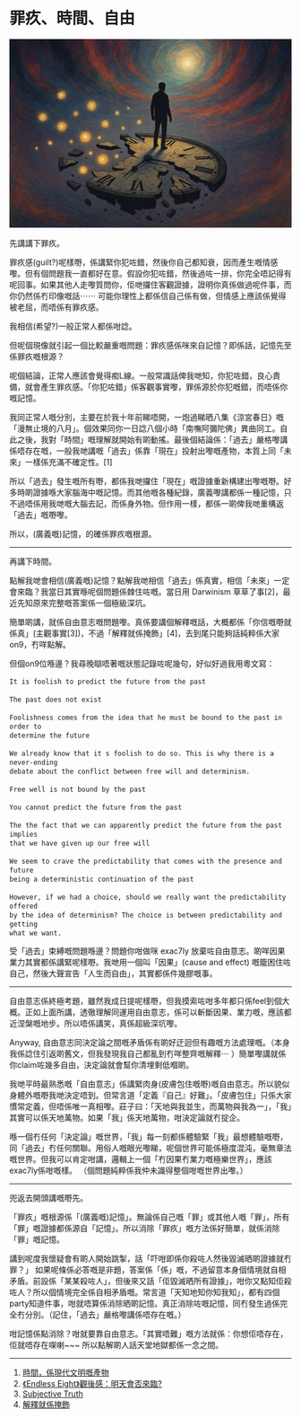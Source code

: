 # 罪疚、時間、自由

![image](./images/causation_guilt.jpg)

先講講下罪疚。

罪疚感(guilt?)呢樣嘢，係講緊你犯咗錯，然後你自己都知衰，因而產生嘅情感嚟。但有個問題我一直都好在意。假設你犯咗錯，然後過咗一排，你完全唔記得有呢回事。如果其他人走嚟質問你，佢哋攞住客觀證據，證明你真係做過呢件事，而你仍然係冇印像嘅話⋯⋯ 可能你理性上都係信自己係有做，但情感上應該係覺得被老屈，而唔係有罪疚感。

我相信(希望?)一般正常人都係咁諗。

但呢個現像就引起一個比較嚴重嘅問題：罪疚感係咪來自記憶？即係話，記憶先至係罪疚嘅根源？

呢個結論，正常人應該會覺得痴L線。一般常識話俾我哋知，你犯咗錯，良心責備，就會產生罪疚感。「你犯咗錯」係客觀事實嚟，罪係源於你犯嘅錯，而唔係你嘅記憶。

我同正常人嘅分別，主要在於我十年前睇唔開，一炮過睇晒八集《涼宮春日》嘅「漫無止境的八月」。個效果同你一日諗八個小時「南嘸阿彌陀佛」異曲同工。自此之後，我對「時間」嘅理解就開始有啲動搖。最後個結論係：「過去」嚴格嚟講係唔存在嘅，一般我哋講嘅「過去」係靠「現在」投射出嚟嘅產物，本質上同「未來」一樣係充滿不確定性。[1]

所以「過去」發生嘅所有嘢，都係我哋攞住「現在」嘅證據重新構建出嚟嘅嘢。好多時啲證據喺大家腦海中嘅記憶。而其他嘅各種紀錄，廣義嚟講都係一種記憶，只不過唔係用我哋嘅大腦去記，而係身外物。但作用一樣，都係一啲俾我哋重構返「過去」嘅嘢嚟。

所以，(廣義嘅)記憶，的確係罪疚嘅根源。

----

再講下時間。

點解我哋會相信(廣義嘅)記憶？點解我哋相信「過去」係真實，相信「未來」一定會來臨？我當日其實喺呢個問題係棘住咗嘅。當日用 Darwinism 草草了事[2]，最近先知原來完整嘅答案係一個極級深坑。

簡單啲講，就係自由意志嘅問題嚟。真係要講個解釋嘅話，大概都係「你信嘅嘢就係真」(主觀事實[3])，不過「解釋就係掩飾」[4]，去到尾只能夠話純粹係大家on9，冇咩點解。

但個on9位喺邊？我尋晚瞓唔著嘅狀態記錄咗呢幾句，好似好過我用粵文寫：

```
It is foolish to predict the future from the past

The past does not exist

Foolishness comes from the idea that he must be bound to the past in order to
determine the future 

We already know that it s foolish to do so. This is why there is a never-ending
debate about the conflict between free will and determinism.

Free well is not bound by the past 

You cannot predict the future from the past

The the fact that we can apparently predict the future from the past implies
that we have given up our free will

We seem to crave the predictability that comes with the presence and future
being a deterministic continuation of the past 

However, if we had a choice, should we really want the predictability offered
by the idea of determinism? The choice is between predictability and getting
what we want.
```

受「過去」束縛嘅問題喺邊？問題你咁做咪 exac7ly 放棄咗自由意志。啲咩因果業力其實都係講緊呢樣嘢。我哋用一個叫「因果」(cause and effect) 嘅籠困住咗自己，然後大聲宣告「人生而自由」，其實都係件幾膠嘅事。

---

自由意志係終極考題，雖然我成日提呢樣嘢，但我摸索咗咁多年都只係feel到個大概。正如上面所講，透徹理解同運用自由意志，係可以斬斷因果、業力嘅，應該都近涅槃嘅地步。所以唔係講笑，真係超級深坑嚟。

Anyway, 自由意志同決定論之間嘅矛盾係有啲好迂迴但有趣嘅方法處理嘅。（本身我係諗住引返啲舊文，但我發現我自己都亂到冇咩整齊嘅解釋⋯ ）簡單嚟講就係你claim咗幾多自由，決定論就會幫你清埋剩低嗰啲。

我哋平時最熟悉嘅「自由意志」係講緊肉身(皮膚包住嘅嘢)嘅自由意志。所以貌似身體外嘅嘢我哋決定唔到。但常言道「定義『自己』好難」。「皮膚包住」只係大家慣常定義，但唔係唯一真相嚟。莊子曰：「天地與我並生，而萬物與我為一」，「我」其實可以係天地萬物。如果「我」係天地萬物，咁決定論就冇掟企。

喺一個冇任何「決定論」嘅世界，「我」每一刻都係體驗緊「我」最想體驗嘅嘢，同「過去」冇任何關聯。用俗人嘅眼光嚟睇，呢個世界可能係極度混沌，毫無章法嘅世界。但我可以肯定咁講，邏輯上一個「冇因果冇業力嘅極樂世界」，應該exac7ly係咁嘅樣。 （個問題純粹係我仲未識得整個咁嘅世界出嚟。）

----

兜返去開頭講嘅嘢先。

「罪疚」嘅根源係「(廣義嘅)記憶」。無論係自己嘅「罪」或其他人嘅「罪」，所有「罪」嘅證據都係源自「記憶」。所以消除「罪疚」嘅方法係好簡單，就係消除「罪」嘅記憶。

講到呢度我懷疑會有啲人開始跳掣，話「吓咁即係你殺咗人然後毀滅晒啲證據就冇罪？」 如果呢條係必答嘅是非題，答案係「係」嘅，不過留意本身個情境就自相矛盾。前設係「某某殺咗人」，但後來又話「佢毀滅晒所有證據」，咁你又點知佢殺咗人？所以個情境完全係自相矛盾嘅。常言道「天知地知你知我知」，都有四個party知道件事，咁就唔算係消除晒啲記憶。真正消除咗嘅記憶，同冇發生過係完全冇分別。（記住，「過去」嚴格嚟講係唔存在嘅。）

咁記憶係點消除？咁就要靠自由意志。「其實唔難」嘅方法就係：你想佢唔存在，佢就唔存在㗎喇~~~ 所以點解啲人話天堂地獄都係一念之間。

---

1. [時間，係現代文明嘅產物](../2015/時間_CM_係現代文明嘅產物.md)
2. [《Endless Eight》觀後感：明天會否來臨?](../2014/《Endless_Eight》觀後感_CL_明天會否來臨_qm_.md)
3. [Subjective Truth](writings/2022/09-Subjective_Truth.md)
4. [解釋就係掩飾](15-解釋就係掩飾.md)
